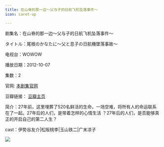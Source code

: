 ```yaml
---
title: 在山脊的那一边～父与子的日航飞机坠落事件～
icon: caret-up

---
```


剧集名：在山脊的那一边～父与子的日航飞机坠落事件～

タイトル：尾根のかなたに〜父と息子の日航機墜落事故〜

电视台：WOWOW

播放日期：2012-10-07

集数：2

官网: [本剧集官网](https://www.wowow.co.jp/detail/101703)

豆瓣链接： [豆瓣主页](https://movie.douban.com/subject/11587540/)


简介：27年前，这里埋葬了520名鲜活的生命，一场空难，将所有人的命运联系在了一起。27年后的人们，是带着怎样的心情生活 ？27年后的人们，是否能够真正的开启自己的第二人生？ ​​​​​​

cast：伊势谷友介|松阪桃李|玉山铁二|广末凉子

![](https://listpic.tsgsanjiao.com/sp/2012/2012zsjdnyb.jpg)